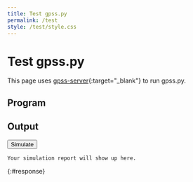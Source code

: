 ```yaml
---
title: Test gpss.py
permalink: /test
style: /test/style.css
---
```


# Test gpss.py
This page uses [gpss-server][gpss-server]{:target="_blank"} to run
gpss.py.

## Program

<div class="editor-container">
  <div id="editor" class="editor"></div>
</div>

## Output

<button id="simulateBtn">Simulate</button>

~~~
Your simulation report will show up here.
~~~
{:#response}

<script src="{{ '/test/ace/ace.js' | relative_url }}" type="text/javascript" charset="utf-8"></script>
<script src="{{ '/test/script.js' | relative_url }}" type="text/javascript" charset="utf-8"></script>

[gpss-server]: https://github.com/martendo/gpss-server
